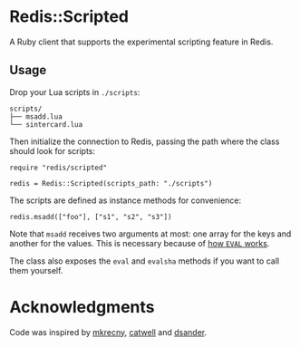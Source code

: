Redis::Scripted
===

A Ruby client that supports the experimental scripting feature in Redis.

Usage
---

Drop your Lua scripts in `./scripts`:

    scripts/
    ├── msadd.lua
    └── sintercard.lua

Then initialize the connection to Redis, passing the path where the
class should look for scripts:

    require "redis/scripted"

    redis = Redis::Scripted(scripts_path: "./scripts")

The scripts are defined as instance methods for convenience:

    redis.msadd(["foo"], ["s1", "s2", "s3"])

Note that `msadd` receives two arguments at most: one array for the keys
and another for the values. This is necessary because of [how `EVAL`
works](http://antirez.com/post/scripting-branch-released.html).

The class also exposes the `eval` and `evalsha` methods if you want to
call them yourself.

Acknowledgments
===

Code was inspired by [mkrecny](https://github.com/mkrecny/redis-extend),
[catwell](https://github.com/catwell/redis-extend) and
[dsander](https://github.com/dsander/redis-rb/commit/e57d3a08eaef0f98e33cddea90ed317aad4d1f14).
